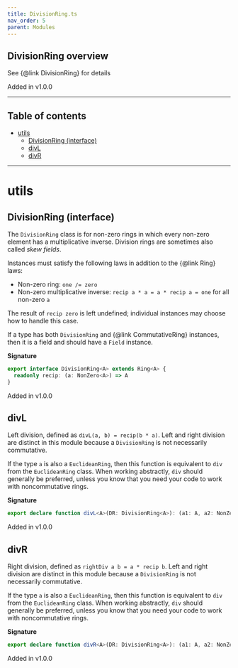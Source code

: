 ```yaml
---
title: DivisionRing.ts
nav_order: 5
parent: Modules
---
```


## DivisionRing overview

See {@link DivisionRing} for details

Added in v1.0.0

---

<h2 class="text-delta">Table of contents</h2>

- [utils](#utils)
  - [DivisionRing (interface)](#divisionring-interface)
  - [divL](#divl)
  - [divR](#divr)

---

# utils

## DivisionRing (interface)

The `DivisionRing` class is for non-zero rings in which every non-zero
element has a multiplicative inverse. Division rings are sometimes also
called _skew fields_.

Instances must satisfy the following laws in addition to the {@link Ring}
laws:

- Non-zero ring: `one /= zero`
- Non-zero multiplicative inverse: `recip a * a = a * recip a = one` for
  all non-zero `a`

The result of `recip zero` is left undefined; individual instances may
choose how to handle this case.

If a type has both `DivisionRing` and {@link CommutativeRing} instances, then
it is a field and should have a `Field` instance.

**Signature**

```ts
export interface DivisionRing<A> extends Ring<A> {
  readonly recip: (a: NonZero<A>) => A
}
```

Added in v1.0.0

## divL

Left division, defined as `divL(a, b) = recip(b * a)`. Left and right
division are distinct in this module because a `DivisionRing` is not
necessarily commutative.

If the type `a` is also a `EuclideanRing`, then this function is
equivalent to `div` from the `EuclideanRing` class. When working
abstractly, `div` should generally be preferred, unless you know that you
need your code to work with noncommutative rings.

**Signature**

```ts
export declare function divL<A>(DR: DivisionRing<A>): (a1: A, a2: NonZero<A>) => A
```

Added in v1.0.0

## divR

Right division, defined as `rightDiv a b = a * recip b`. Left and right
division are distinct in this module because a `DivisionRing` is not
necessarily commutative.

If the type `a` is also a `EuclideanRing`, then this function is
equivalent to `div` from the `EuclideanRing` class. When working
abstractly, `div` should generally be preferred, unless you know that you
need your code to work with noncommutative rings.

**Signature**

```ts
export declare function divR<A>(DR: DivisionRing<A>): (a1: A, a2: NonZero<A>) => A
```

Added in v1.0.0
